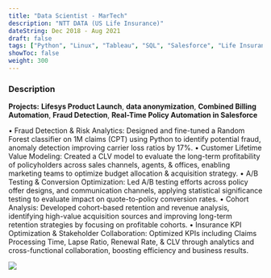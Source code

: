 ```yaml
---
title: "Data Scientist - MarTech"
description: "NTT DATA (US Life Insurance)"
dateString: Dec 2018 - Aug 2021
draft: false
tags: ["Python", "Linux", "Tableau", "SQL", "Salesforce", "Life Insurance", "Automation", "API", "Relational Database Management System", "RDBMS", "Random Forest", "A/B testing", "hypothesis testing", "Data Anonymization", "data analysis", "Alteryx", "data management", "Machine Learning", "Data science", "Documentation", "PHI", "PII", "CPT", "Claims","Billing","Agile", "BRDs", "Jira"]
showToc: false
weight: 300
--- 
```


### Description

**Projects:** **Lifesys Product Launch**, **data anonymization**, **Combined Billing Automation**, **Fraud Detection**, **Real-Time Policy Automation in Salesforce**

•	Fraud Detection & Risk Analytics: Designed and fine-tuned a Random Forest classifier on 1M claims (CPT) using Python to identify potential fraud, anomaly detection improving carrier loss ratios by 17%.
•	Customer Lifetime Value Modeling: Created a CLV model to evaluate the long-term profitability of policyholders across sales channels, agents, & offices, enabling marketing teams to optimize budget allocation & acquisition strategy.
•	A/B Testing & Conversion Optimization: Led A/B testing efforts across policy offer designs, and communication channels, applying statistical significance testing to evaluate impact on quote-to-policy conversion rates.
•	Cohort Analysis: Developed cohort-based retention and revenue analysis, identifying high-value acquisition sources and improving long-term retention strategies by focusing on profitable cohorts.
•	Insurance KPI Optimization & Stakeholder Collaboration: Optimized KPIs including Claims Processing Time, Lapse Ratio, Renewal Rate, & CLV through analytics and cross-functional collaboration, boosting efficiency and business results.




![](/experience/NTTDATA/NTT2.jpg#center)

